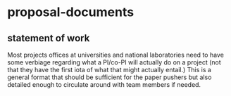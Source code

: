 # proposal-documents
## statement of work

Most projects offices at universities and national laboratories need to have some verbiage regarding what a PI/co-PI will actually do on a project (not that they have the first iota of what that might actually entail.) This is a general format that should be sufficient for the paper pushers but also detailed enough to circulate around with team members if needed. 
